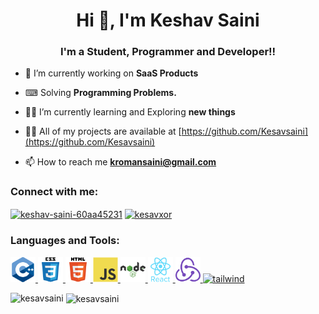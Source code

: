 <h1 align="center">Hi 👋, I'm Keshav Saini</h1>
<h3 align="center">I'm a Student, Programmer and Developer!!</h3>

- 🔭 I’m currently working on **SaaS Products**

- ⌨ Solving **Programming Problems.**

- 👩‍💻 I’m currently learning and Exploring **new things**

- 👨‍💻 All of my projects are available at [https://github.com/Kesavsaini](https://github.com/Kesavsaini)

- 📫 How to reach me **kromansaini@gmail.com**

<h3 align="left">Connect with me:</h3>
<p align="left">
<a href="https://linkedin.com/in/keshav-saini-60aa45231" target="blank"><img align="center" src="https://raw.githubusercontent.com/rahuldkjain/github-profile-readme-generator/master/src/images/icons/Social/linked-in-alt.svg" alt="keshav-saini-60aa45231" height="30" width="40" /></a>
<a href="https://www.leetcode.com/kesavxor" target="blank"><img align="center" src="https://raw.githubusercontent.com/rahuldkjain/github-profile-readme-generator/master/src/images/icons/Social/leet-code.svg" alt="kesavxor" height="30" width="40" /></a>
</p>

<h3 align="left">Languages and Tools:</h3>
<p align="left"> <a href="https://www.w3schools.com/cpp/" target="_blank" rel="noreferrer"> <img src="https://raw.githubusercontent.com/devicons/devicon/master/icons/cplusplus/cplusplus-original.svg" alt="cplusplus" width="40" height="40"/> </a> <a href="https://www.w3schools.com/css/" target="_blank" rel="noreferrer"> <img src="https://raw.githubusercontent.com/devicons/devicon/master/icons/css3/css3-original-wordmark.svg" alt="css3" width="40" height="40"/> </a> <a href="https://www.w3.org/html/" target="_blank" rel="noreferrer"> <img src="https://raw.githubusercontent.com/devicons/devicon/master/icons/html5/html5-original-wordmark.svg" alt="html5" width="40" height="40"/> </a> <a href="https://developer.mozilla.org/en-US/docs/Web/JavaScript" target="_blank" rel="noreferrer"> <img src="https://raw.githubusercontent.com/devicons/devicon/master/icons/javascript/javascript-original.svg" alt="javascript" width="40" height="40"/> </a> <a href="https://nodejs.org" target="_blank" rel="noreferrer"> <img src="https://raw.githubusercontent.com/devicons/devicon/master/icons/nodejs/nodejs-original-wordmark.svg" alt="nodejs" width="40" height="40"/> </a> <a href="https://reactjs.org/" target="_blank" rel="noreferrer"> <img src="https://raw.githubusercontent.com/devicons/devicon/master/icons/react/react-original-wordmark.svg" alt="react" width="40" height="40"/> </a> <a href="https://redux.js.org" target="_blank" rel="noreferrer"> <img src="https://raw.githubusercontent.com/devicons/devicon/master/icons/redux/redux-original.svg" alt="redux" width="40" height="40"/> </a> <a href="https://tailwindcss.com/" target="_blank" rel="noreferrer"> <img src="https://www.vectorlogo.zone/logos/tailwindcss/tailwindcss-icon.svg" alt="tailwind" width="40" height="40"/> </a> </p>

<p><img align="left" src="https://github-readme-stats.vercel.app/api/top-langs?username=kesavsaini&show_icons=true&locale=en&layout=compact" alt="kesavsaini" /></p>

<p>&nbsp;<img align="center" src="https://github-readme-stats.vercel.app/api?username=kesavsaini&show_icons=true&locale=en" alt="kesavsaini" /></p>

